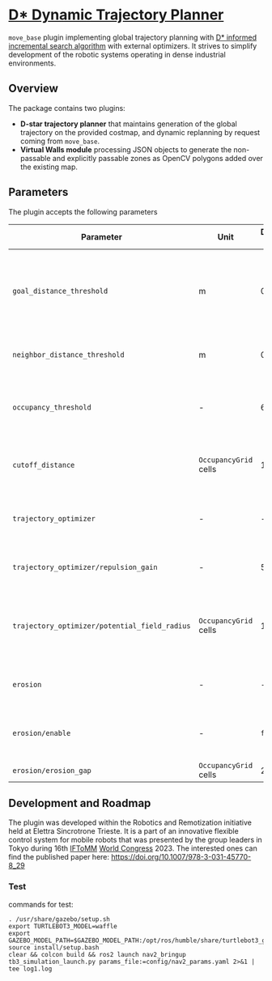 # [D* Dynamic Trajectory Planner](https://wiki.ros.org/dstar_trajectory_planner)

`move_base` plugin implementing global trajectory planning with [D* informed incremental search algorithm](https://citeseerx.ist.psu.edu/viewdoc/summary?doi=10.1.1.15.3683) with external optimizers. It strives to simplify development of the robotic systems operating in dense industrial environments.

## Overview

The package contains two plugins:
- **D-star trajectory planner** that maintains generation of the global trajectory on the provided costmap, and dynamic replanning by request coming from `move_base`.
- **Virtual Walls module** processing JSON objects to generate the non-passable and explicitly passable zones as OpenCV polygons added over the existing map.

## Parameters
The plugin accepts the following parameters

|Parameter|Unit|Default value|Description|
|---------|----|-------------|-----------|
|`goal_distance_threshold`| m |0.3|Maximal distance from the chassis' reference frame origin to consider the goal reached|
|`neighbor_distance_threshold`| m |0.1|The distance to consider as close for replanning|
|`occupancy_threshold`|-|64|`OccupancyGrid` cell weight threshold to consider the cell non-passable|
|`cutoff_distance`|`OccupancyGrid` cells|16|Maximal cutoff distance for raytracing optimizer|
|`trajectory_optimizer`|-|-|Group of parameters to set up the potential field optimizer|
|`trajectory_optimizer/repulsion_gain`|-|50.0|Gain value for repulsive potential calculation|
|`trajectory_optimizer/potential_field_radius`|`OccupancyGrid` cells|10|Maximal repulsion radius to calculate the potential during optimization|
|`erosion`|-|-|Group of parameters to set up map preprocessor|
|`erosion/enable`|-|`false`|Applies an erosion algorithm to clean a noisy map|
|`erosion/erosion_gap`|`OccupancyGrid` cells|2|Erosion gap|

## Development and Roadmap
The plugin was developed within the Robotics and Remotization initiative held at Elettra Sincrotrone Trieste. It is a part of an innovative flexible control system for mobile robots that was presented by the group leaders in Tokyo during 16th [IFToMM](https://iftomm-world.org) [World Congress](https://wc2023.jc-iftomm.org/) 2023. The interested ones can find the published paper here: https://doi.org/10.1007/978-3-031-45770-8_29


### Test

commands for test:
```
. /usr/share/gazebo/setup.sh
export TURTLEBOT3_MODEL=waffle
export GAZEBO_MODEL_PATH=$GAZEBO_MODEL_PATH:/opt/ros/humble/share/turtlebot3_gazebo/models
source install/setup.bash
clear && colcon build && ros2 launch nav2_bringup tb3_simulation_launch.py params_file:=config/nav2_params.yaml 2>&1 | tee log1.log

```